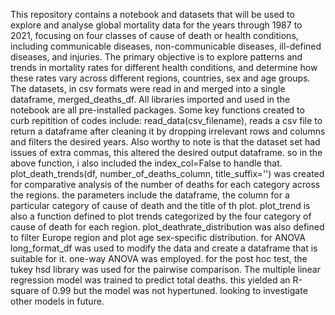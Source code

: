 This repository contains a notebook and datasets that will be used to explore and analyse global mortality data for the years through 1987 to 2021, 
focusing on four classes of cause of death or health conditions, including communicable diseases, non-communicable diseases, ill-defined diseases, and injuries.
The primary objective is to explore patterns and trends in mortality rates for different health conditions, 
and determine how these rates vary across different regions, countries, sex and age groups.
The datasets, in csv formats were read in and merged into a single dataframe, merged_deaths_df. 
All libraries imported and used in the notebook are all pre-installed packages.
Some key functions created to curb repitition of codes include: 
read_data(csv_filename), reads a csv file to return a dataframe after cleaning it by dropping irrelevant rows and columns and filters the desired years.
Also worthy to note is that the dataset set had issues of extra commas, this altered the desired output dataframe.
so in the above function, i also included the index_col=False to handle that.
plot_death_trends(df, number_of_deaths_column, title_suffix='') was created for comparative analysis of the number of deaths for each category across the regions. 
the parameters include the dataframe, the column for a particular category of cause of death and the title of th plot.
plot_trend is also a function defined to plot trends categorized by the four category of cause of death for each region.
plot_deathrate_distribution was also defined to filter Europe region and plot age sex-specific distribution.
for ANOVA long_format_df was used to modify the data and create a dataframe that is suitable for it. one-way ANOVA was employed.
for the post hoc test, the tukey hsd library was used for the pairwise comparison.
The multiple linear regression model was trained to predict total deaths. this yielded an R-square of 0.99 but the model was not hypertuned.
looking to investigate other models in future.
